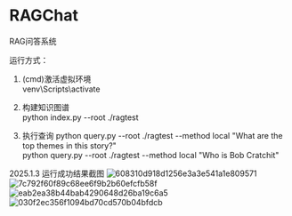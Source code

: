 # RAGChat
RAG问答系统  

运行方式： 
1. (cmd)激活虚拟环境  
venv\Scripts\activate  

2. 构建知识图谱  
python index.py --root ./ragtest

3. 执行查询
python query.py --root ./ragtest --method local "What are the top themes in this story?"  
python query.py --root ./ragtest --method local "Who is Bob Cratchit"  


2025.1.3 运行成功结果截图
![608310d918d1256e3a3e541a1e809571](https://github.com/user-attachments/assets/3dfdc6b9-de57-41b8-92fe-720aca38a747)
![7c792f60f89c68ee6f9b2b60efcfb58f](https://github.com/user-attachments/assets/a8f48f01-456a-40d9-9fb3-1f57cc93121e)
![eab2ea38b44bab4290648d26ba19c6a5](https://github.com/user-attachments/assets/264a8641-7e73-429b-aa0e-d62e5235d839)
![030f2ec356f1094bd70cd570b04bfdcb](https://github.com/user-attachments/assets/a7350083-0ec2-4a4b-aff3-6b8008f494b9)



